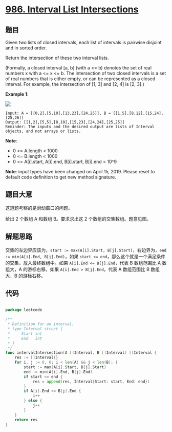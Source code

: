 # [986. Interval List Intersections](https://leetcode.com/problems/interval-list-intersections/)

## 题目

Given two lists of closed intervals, each list of intervals is pairwise disjoint and in sorted order.

Return the intersection of these two interval lists.

(Formally, a closed interval [a, b] (with a <= b) denotes the set of real numbers x with a <= x <= b.  The intersection of two closed intervals is a set of real numbers that is either empty, or can be represented as a closed interval.  For example, the intersection of [1, 3] and [2, 4] is [2, 3].)




**Example 1**:

![](https://assets.leetcode.com/uploads/2019/01/30/interval1.png)

```
Input: A = [[0,2],[5,10],[13,23],[24,25]], B = [[1,5],[8,12],[15,24],[25,26]]
Output: [[1,2],[5,5],[8,10],[15,23],[24,24],[25,25]]
Reminder: The inputs and the desired output are lists of Interval objects, and not arrays or lists.
```

**Note**:  

- 0 <= A.length < 1000
- 0 <= B.length < 1000
- 0 <= A[i].start, A[i].end, B[i].start, B[i].end < 10^9

**Note**: input types have been changed on April 15, 2019. Please reset to default code definition to get new method signature.

## 题目大意

这道题考察的是滑动窗口的问题。

给出 2 个数组 A 和数组 B。要求求出这 2 个数组的交集数组。题意见图。

## 解题思路

交集的左边界应该为，`start := max(A[i].Start, B[j].Start)`，右边界为，`end := min(A[i].End, B[j].End)`，如果 `start <= end`，那么这个就是一个满足条件的交集，放入最终数组中。如果 `A[i].End <= B[j].End`，代表 B 数组范围比 A 数组大，A 的游标右移。如果 `A[i].End > B[j].End`，代表 A 数组范围比 B 数组大，B 的游标右移。


## 代码

```go

package leetcode

/**
 * Definition for an interval.
 * type Interval struct {
 *	   Start int
 *	   End   int
 * }
 */
func intervalIntersection(A []Interval, B []Interval) []Interval {
	res := []Interval{}
	for i, j := 0, 0; i < len(A) && j < len(B); {
		start := max(A[i].Start, B[j].Start)
		end := min(A[i].End, B[j].End)
		if start <= end {
			res = append(res, Interval{Start: start, End: end})
		}
		if A[i].End <= B[j].End {
			i++
		} else {
			j++
		}
	}
	return res
}

```